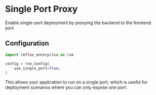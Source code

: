 # Single Port Proxy

Enable single-port deployment by proxying the backend to the frontend port.

## Configuration

```python
import reflex_enterprise as rxe

config = rxe.Config(
    use_single_port=True,
)
```

This allows your application to run on a single port, which is useful for deployment scenarios where you can only expose one port.
